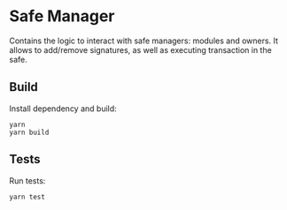 # Safe Manager

Contains the logic to interact with safe managers: modules and owners. It allows to add/remove signatures, as well as executing transaction in the safe.

## Build
 
Install dependency and build:

```shell
yarn
yarn build
```

## Tests

Run tests:

```shell
yarn test
```
